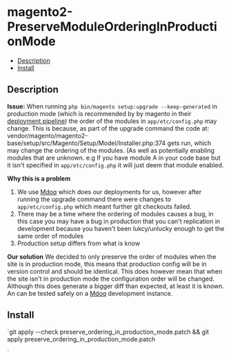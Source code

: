 # magento2-PreserveModuleOrderingInProductionMode

- [Description](#description)
- [Install](#install)

## Description
**Issue:** When running `php bin/magento setup:upgrade --keep-generated` in production mode (which is recommended by by magento in their [deployment pipeline](https://devdocs.magento.com/guides/v2.2/config-guide/deployment/pipeline/technical-details.html#production-system)) the order of the modules in `app/etc/config.php` may change.
This is because, as part of the upgrade command the code at: vendor/magento/magento2-base/setup/src/Magento/Setup/Model/Installer.php:374 gets run, which may change the ordering of the modules. (As well as potentially enabling modules that are unknown. e.g If you have module A in your code base but it isn't specified in `app/etc/config.php` it will just deem that module enabled.

**Why this is a problem**
1. We use [Mdoq](https://www.mdoq.io/) which does our deployments for us, however after running the upgrade command there were changes to `app/etc/config.php` which meant further git checkouts failed.
2. There may be a time where the ordering of modules causes a bug, in this case you may have a bug in production that you can't replication in development because you haven't been lukcy/unlucky enough to get the same order of modules
3. Production setup differs from what is know

**Our solution** 
We decided to only preserve the order of modules when the site is in production mode, this means that production config will be in version control and should be identical. This does however mean that when the site isn't in production mode the configuration order will be changed. Although this does generate a bigger diff than expected, at least it is known. An can be tested safely on a [Mdoq](https://www.mdoq.io/) development instance.

## Install
`git apply --check preserve_ordering_in_production_mode.patch && git apply preserve_ordering_in_production_mode.patch

`
